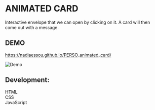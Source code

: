 # ANIMATED CARD
Interactive envelope that we can open by clicking on it. A card will then come out with a message.

## DEMO

https://nadiaessou.github.io/PERSO_animated_card/

![Demo](assets/capture.png)

## Development:

HTML  
CSS  
JavaScript
